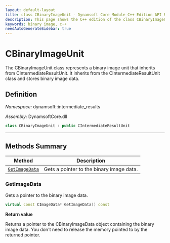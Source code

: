 ```yaml
---
layout: default-layout
title: class CBinaryImageUnit - Dynamsoft Core Module C++ Edition API Reference
description: This page shows the C++ edition of the class CBinaryImageUnit in Dynamsoft Core Module.
keywords: binary image, c++
needAutoGenerateSidebar: true
---
```


# CBinaryImageUnit

The CBinaryImageUnit class represents a binary image unit that inherits from CIntermediateResultUnit. It inherits from the CIntermediateResultUnit class and stores binary image data.

## Definition

*Namespace:* dynamsoft::intermediate_results

*Assembly:* DynamsoftCore.dll

```cpp
class CBinaryImageUnit : public CIntermediateResultUnit 
```

---

## Methods Summary

| Method               | Description |
|----------------------|-------------|
| [`GetImageData`](#getimagedata) | Gets a pointer to the binary image data. |

### GetImageData

Gets a pointer to the binary image data.

```cpp
virtual const CImageData* GetImageData() const
```

**Return value**

Returns a pointer to the CBinaryImageData object containing the binary image data. You don't need to release the memory pointed to by the returned pointer.
